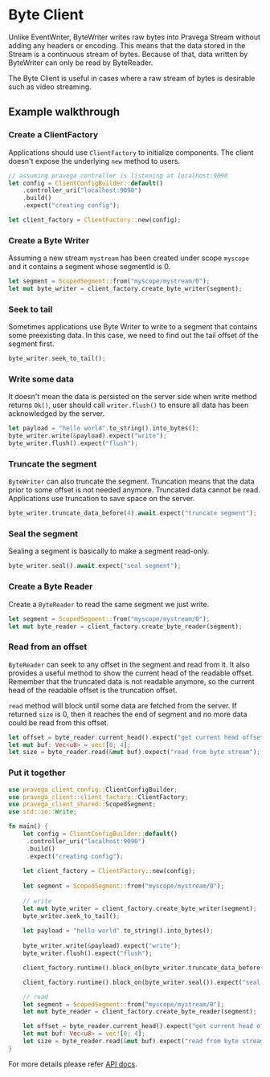# Byte Client

Unlike EventWriter, ByteWriter writes raw bytes into Pravega Stream
without adding any headers or encoding. This means that the data stored in the Stream is a continuous
stream of bytes. Because of that, data written by ByteWriter can only be read by
ByteReader. 

The Byte Client is useful in cases where a raw stream of bytes is desirable such as video streaming.

## Example walkthrough
### Create a ClientFactory
Applications should use `ClientFactory` to initialize components. The client doesn't expose
the underlying `new` method to users.

```rust
// assuming pravega controller is listening at localhost:9090
let config = ClientConfigBuilder::default()
    .controller_uri("localhost:9090")
    .build()
    .expect("creating config");

let client_factory = ClientFactory::new(config);
```
### Create a Byte Writer
Assuming a new stream `mystream` has been created under scope `myscope` and
it contains a segment whose segmentId is 0.
```rust
let segment = ScopedSegment::from("myscope/mystream/0");
let mut byte_writer = client_factory.create_byte_writer(segment);
```
### Seek to tail
Sometimes applications use Byte Writer to write to a segment that 
contains some preexisting data. In this case, we need to find out
the tail offset of the segment first.
```rust
byte_writer.seek_to_tail();
```
### Write some data
It doesn't mean the data is persisted on the server side
when write method returns `Ok()`, user should call `writer.flush()` to ensure
all data has been acknowledged by the server.
``` rust
let payload = "hello world".to_string().into_bytes();
byte_writer.write(&payload).expect("write");
byte_writer.flush().expect("flush");
```

### Truncate the segment
`ByteWriter` can also truncate the segment. Truncation means that the
data prior to some offset is not needed anymore. Truncated data cannot be read. 
Applications use truncation to save space on the server.
```rust
byte_writer.truncate_data_before(4).await.expect("truncate segment");
```

### Seal the segment
Sealing a segment is basically to make a segment read-only.
```rust
byte_writer.seal().await.expect("seal segment");
```

### Create a Byte Reader
Create a `ByteReader` to read the same segment we just write.
```rust
let segment = ScopedSegment::from("myscope/mystream/0");
let mut byte_reader = client_factory.create_byte_reader(segment);
```

### Read from an offset
`ByteReader` can seek to any offset in the segment and read from it. It also 
provides a useful method to show the current head of the readable offset. Remember that 
the truncated data is not readable anymore, so the current head of the readable offset
is the truncation offset.

`read` method will block until some data are fetched from the server. If returned `size` is 0,
then it reaches the end of segment and no more data could be read from this offset.
```rust
let offset = byte_reader.current_head().expect("get current head offset");
let mut buf: Vec<u8> = vec![0; 4];
let size = byte_reader.read(&mut buf).expect("read from byte stream");
```

### Put it together
```rust
use pravega_client_config::ClientConfigBuilder;
use pravega_client::client_factory::ClientFactory;
use pravega_client_shared::ScopedSegment;
use std::io::Write;

fn main() {
    let config = ClientConfigBuilder::default()
     .controller_uri("localhost:9090")
     .build()
     .expect("creating config");
    
    let client_factory = ClientFactory::new(config);
    
    let segment = ScopedSegment::from("myscope/mystream/0");
    
    // write
    let mut byte_writer = client_factory.create_byte_writer(segment);
    byte_writer.seek_to_tail();
    
    let payload = "hello world".to_string().into_bytes();
    
    byte_writer.write(&payload).expect("write");
    byte_writer.flush().expect("flush");

    client_factory.runtime().block_on(byte_writer.truncate_data_before(4)).expect("truncate segment");

    client_factory.runtime().block_on(byte_writer.seal()).expect("seal segment");

    // read
    let segment = ScopedSegment::from("myscope/mystream/0");
    let mut byte_reader = client_factory.create_byte_reader(segment);

    let offset = byte_reader.current_head().expect("get current head offset");
    let mut buf: Vec<u8> = vec![0; 4];
    let size = byte_reader.read(&mut buf).expect("read from byte stream");
}
```

For more details please refer [API docs](../doc/pravega_client/byte).
